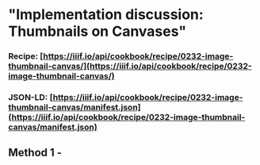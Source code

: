 # "Implementation discussion: Thumbnails on Canvases"
### Recipe: [https://iiif.io/api/cookbook/recipe/0232-image-thumbnail-canvas/](https://iiif.io/api/cookbook/recipe/0232-image-thumbnail-canvas/)
### JSON-LD: [https://iiif.io/api/cookbook/recipe/0232-image-thumbnail-canvas/manifest.json](https://iiif.io/api/cookbook/recipe/0232-image-thumbnail-canvas/manifest.json)

## Method 1 - 
